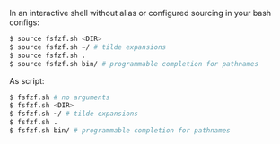 In an interactive shell without alias or configured sourcing in your bash configs:

```bash
$ source fsfzf.sh <DIR>
$ source fsfzf.sh ~/ # tilde expansions
$ source fsfzf.sh .
$ source fsfzf.sh bin/ # programmable completion for pathnames
```

As script:

```bash
$ fsfzf.sh # no arguments
$ fsfzf.sh <DIR>
$ fsfzf.sh ~/ # tilde expansions
$ fsfzf.sh .
$ fsfzf.sh bin/ # programmable completion for pathnames
```
